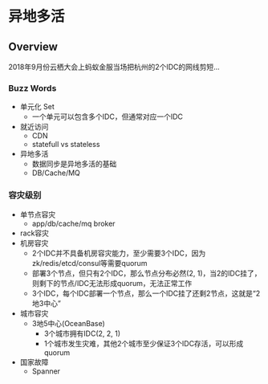 # 异地多活

## Overview

2018年9月份云栖大会上蚂蚁金服当场把杭州的2个IDC的网线剪短...

### Buzz Words

- 单元化 Set
   - 一个单元可以包含多个IDC，但通常对应一个IDC
- 就近访问
   - CDN
   - statefull vs stateless
- 异地多活
   - 数据同步是异地多活的基础
   - DB/Cache/MQ

### 容灾级别

- 单节点容灾
   - app/db/cache/mq broker
- rack容灾
- 机房容灾
   - 2个IDC并不具备机房容灾能力，至少需要3个IDC，因为zk/redis/etcd/consul等需要quorum
   - 部署3个节点，但只有2个IDC，那么节点分布必然(2, 1)，当2的IDC挂了，则剩下的节点/IDC无法形成quorum，无法正常工作
   - 3个IDC，每个IDC部署一个节点，那么一个IDC挂了还剩2节点，这就是“2地3中心”
- 城市容灾
   - 3地5中心(OceanBase)
      - 3个城市拥有IDC(2, 2, 1)
      - 1个城市发生灾难，其他2个城市至少保证3个IDC存活，可以形成quorum
- 国家故障
   - Spanner

